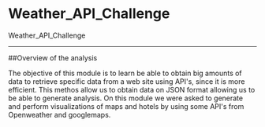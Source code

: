 # Weather_API_Challenge
Weather_API_Challenge

---

##Overview of the analysis

The objective of this module is to learn be able to obtain big amounts of data to retrieve specific data from a web site using API's, since it is more efficient. This methos allow us to obtain data on JSON format allowing us to be able to generate analysis. On this module we were asked to generate and perform visualizations of maps and hotels by using some API's from Openweather and googlemaps.
